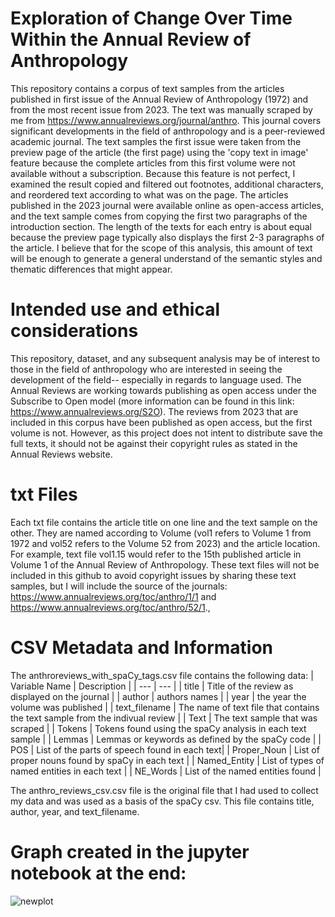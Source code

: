 # Exploration of Change Over Time Within the Annual Review of Anthropology

This repository contains a corpus of text samples from the articles published in first issue of the Annual Review of Anthropology (1972) and from the most recent issue from 2023.
The text was manually scraped by me from https://www.annualreviews.org/journal/anthro. This journal covers significant developments in the field of anthropology and is a peer-reviewed academic journal.
The text samples the first issue were taken from the preview page of the article (the first page) using the 'copy text in image' feature because the complete articles from this first volume were not available without a subscription. Because this feature is not perfect, I examined the result copied and filtered out footnotes, additional characters, and reordered text according to what was on the page. 
The articles published in the 2023 journal were available online as open-access articles, and the text sample comes from copying the first two paragraphs of the introduction section. The length of the texts for each entry is about equal because the preview page typically also displays the first 2-3 paragraphs of the article. I believe that for the scope of this analysis, this amount of text will be enough to generate a general understand of the semantic styles and thematic differences that might appear. 

# Intended use and ethical considerations
This repository, dataset, and any subsequent analysis may be of interest to those in the field of anthropology who are interested in seeing the development of the field-- especially in regards to language used. The Annual Reviews are working towards publishing as open access under the Subscribe to Open model (more information can be found in this link: https://www.annualreviews.org/S2O). The reviews from 2023 that are included in this corpus have been published as open access, but the first volume is not. However, as this project does not intent to distribute save the full texts, it should not be against their copyright rules as stated in the Annual Reviews website. 

# txt Files
Each txt file contains the article title on one line and the text sample on the other. They are named according to Volume (vol1 refers to Volume 1 from 1972 and vol52 refers to the Volume 52 from 2023) and the article location. For example, text file vol1.15 would refer to the 15th published article in Volume 1 of the Annual Review of Anthropology. These text files will not be included in this github to avoid copyright issues by sharing these text samples, but I will include the source of the journals: https://www.annualreviews.org/toc/anthro/1/1 and https://www.annualreviews.org/toc/anthro/52/1., 

# CSV Metadata and Information
The anthroreviews_with_spaCy_tags.csv file contains the following data:
| Variable Name | Description |
| --- | --- |
| title | Title of the review as displayed on the journal |
| author | authors names |
| year | the year the volume was published |
| text_filename | The name of text file that contains the text sample from the indivual review |
| Text | The text sample that was scraped |
| Tokens | Tokens found using the spaCy analysis in each text sample |
| Lemmas | Lemmas or keywords as defined by the spaCy code |
| POS | List of the parts of speech found in each text|
| Proper_Noun | List of proper nouns found by spaCy in each text |
| Named_Entity | List of types of named entities in each text |
| NE_Words | List of the named entities found |

The anthro_reviews_csv.csv file is the original file that I had used to collect my data and was used as a basis of the spaCy csv. This file contains title, author, year, and text_filename. 

# Graph created in the jupyter notebook at the end:
![newplot](https://github.com/eizent/Assignment4/assets/150909783/f790bb0d-a73a-44e7-aca6-ef88c27d0d50)



